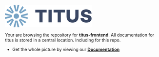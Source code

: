 [![Logo][logo-img]][docs]

Your are browsing the repository for **titus-frontend**. All documentation for titus is stored in a central location. Including for this repo.

- Get the whole picture by viewing our **[Documentation][docs]**

[docs]: https://nearform.github.io/titus
[logo-img]: ../../docs/img/Accel_Logo_Titus.svg
